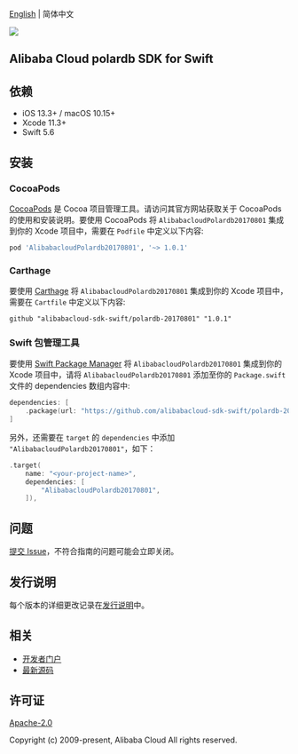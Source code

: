 [English](README.md) | 简体中文

![](https://aliyunsdk-pages.alicdn.com/icons/AlibabaCloud.svg)

## Alibaba Cloud polardb SDK for Swift

## 依赖

- iOS 13.3+ / macOS 10.15+
- Xcode 11.3+
- Swift 5.6

## 安装

### CocoaPods

[CocoaPods](https://cocoapods.org) 是 Cocoa 项目管理工具。请访问其官方网站获取关于 CocoaPods 的使用和安装说明。要使用 CocoaPods 将 `AlibabacloudPolardb20170801` 集成到你的 Xcode 项目中，需要在 `Podfile` 中定义以下内容:

```ruby
pod 'AlibabacloudPolardb20170801', '~> 1.0.1'
```

### Carthage

要使用 [Carthage](https://github.com/Carthage/Carthage) 将 `AlibabacloudPolardb20170801` 集成到你的 Xcode 项目中，需要在 `Cartfile` 中定义以下内容:

```ogdl
github "alibabacloud-sdk-swift/polardb-20170801" "1.0.1"
```

### Swift 包管理工具

要使用 [Swift Package Manager](https://swift.org/package-manager/) 将 `AlibabacloudPolardb20170801` 集成到你的 Xcode 项目中，请将 `AlibabacloudPolardb20170801` 添加至你的 `Package.swift` 文件的 dependencies 数组内容中:

```swift
dependencies: [
    .package(url: "https://github.com/alibabacloud-sdk-swift/polardb-20170801.git", from: "1.0.1")
]
```

另外，还需要在 `target` 的 `dependencies` 中添加 `"AlibabacloudPolardb20170801"`，如下：

```swift
.target(
    name: "<your-project-name>",
    dependencies: [
        "AlibabacloudPolardb20170801",
    ]),
```

## 问题

[提交 Issue](https://github.com/alibabacloud-sdk-swift/polardb-20170801/issues/new)，不符合指南的问题可能会立即关闭。

## 发行说明

每个版本的详细更改记录在[发行说明](./ChangeLog.txt)中。

## 相关

* [开发者门户](https://next.api.aliyun.com/home)
* [最新源码](https://github.com/alibabacloud-sdk-swift/polardb-20170801)

## 许可证

[Apache-2.0](http://www.apache.org/licenses/LICENSE-2.0)

Copyright (c) 2009-present, Alibaba Cloud All rights reserved.
